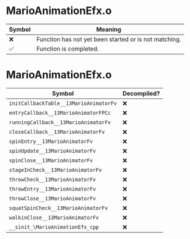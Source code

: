# MarioAnimationEfx.o
| Symbol | Meaning 
| ------------- | ------------- 
| :x: | Function has not yet been started or is not matching. 
| :white_check_mark: | Function is completed. 


# MarioAnimationEfx.o
| Symbol | Decompiled? |
| ------------- | ------------- |
| `initCallbackTable__13MarioAnimatorFv` | :x: |
| `entryCallback__13MarioAnimatorFPCc` | :x: |
| `runningCallback__13MarioAnimatorFv` | :x: |
| `closeCallback__13MarioAnimatorFv` | :x: |
| `spinEntry__13MarioAnimatorFv` | :x: |
| `spinUpdate__13MarioAnimatorFv` | :x: |
| `spinClose__13MarioAnimatorFv` | :x: |
| `stageInCheck__13MarioAnimatorFv` | :x: |
| `throwCheck__13MarioAnimatorFv` | :x: |
| `throwEntry__13MarioAnimatorFv` | :x: |
| `throwClose__13MarioAnimatorFv` | :x: |
| `squatSpinCheck__13MarioAnimatorFv` | :x: |
| `walkinClose__13MarioAnimatorFv` | :x: |
| `__sinit_\MarioAnimationEfx_cpp` | :x: |
